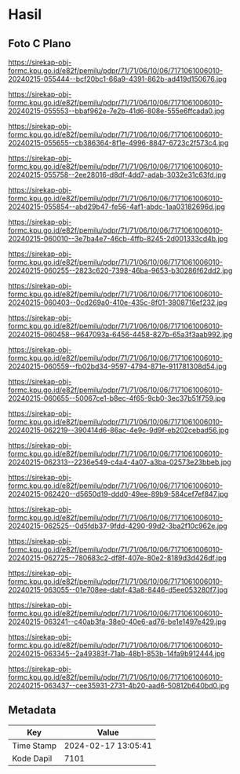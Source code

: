 # Hasil

## Foto C Plano

https://sirekap-obj-formc.kpu.go.id/e82f/pemilu/pdpr/71/71/06/10/06/7171061006010-20240215-055444--bcf20bc1-66a9-4391-862b-ad419d150676.jpg

https://sirekap-obj-formc.kpu.go.id/e82f/pemilu/pdpr/71/71/06/10/06/7171061006010-20240215-055553--bbaf962e-7e2b-41d6-808e-555e6ffcada0.jpg

https://sirekap-obj-formc.kpu.go.id/e82f/pemilu/pdpr/71/71/06/10/06/7171061006010-20240215-055655--cb386364-8f1e-4996-8847-6723c2f573c4.jpg

https://sirekap-obj-formc.kpu.go.id/e82f/pemilu/pdpr/71/71/06/10/06/7171061006010-20240215-055758--2ee28016-d8df-4dd7-adab-3032e31c63fd.jpg

https://sirekap-obj-formc.kpu.go.id/e82f/pemilu/pdpr/71/71/06/10/06/7171061006010-20240215-055854--abd29b47-fe56-4af1-abdc-1aa03182696d.jpg

https://sirekap-obj-formc.kpu.go.id/e82f/pemilu/pdpr/71/71/06/10/06/7171061006010-20240215-060010--3e7ba4e7-46cb-4ffb-8245-2d001333cd4b.jpg

https://sirekap-obj-formc.kpu.go.id/e82f/pemilu/pdpr/71/71/06/10/06/7171061006010-20240215-060255--2823c620-7398-46ba-9653-b30286f62dd2.jpg

https://sirekap-obj-formc.kpu.go.id/e82f/pemilu/pdpr/71/71/06/10/06/7171061006010-20240215-060403--0cd269a0-410e-435c-8f01-3808716ef232.jpg

https://sirekap-obj-formc.kpu.go.id/e82f/pemilu/pdpr/71/71/06/10/06/7171061006010-20240215-060458--9647093a-6456-4458-827b-65a3f3aab992.jpg

https://sirekap-obj-formc.kpu.go.id/e82f/pemilu/pdpr/71/71/06/10/06/7171061006010-20240215-060559--fb02bd34-9597-4794-871e-911781308d54.jpg

https://sirekap-obj-formc.kpu.go.id/e82f/pemilu/pdpr/71/71/06/10/06/7171061006010-20240215-060655--50067ce1-b8ec-4f65-9cb0-3ec37b51f759.jpg

https://sirekap-obj-formc.kpu.go.id/e82f/pemilu/pdpr/71/71/06/10/06/7171061006010-20240215-062219--390414d6-86ac-4e9c-9d9f-eb202cebad56.jpg

https://sirekap-obj-formc.kpu.go.id/e82f/pemilu/pdpr/71/71/06/10/06/7171061006010-20240215-062313--2236e549-c4a4-4a07-a3ba-02573e23bbeb.jpg

https://sirekap-obj-formc.kpu.go.id/e82f/pemilu/pdpr/71/71/06/10/06/7171061006010-20240215-062420--d5650d19-ddd0-49ee-89b9-584cef7ef847.jpg

https://sirekap-obj-formc.kpu.go.id/e82f/pemilu/pdpr/71/71/06/10/06/7171061006010-20240215-062525--0d5fdb37-9fdd-4290-99d2-3ba2f10c962e.jpg

https://sirekap-obj-formc.kpu.go.id/e82f/pemilu/pdpr/71/71/06/10/06/7171061006010-20240215-062725--780683c2-df8f-407e-80e2-8189d3d426df.jpg

https://sirekap-obj-formc.kpu.go.id/e82f/pemilu/pdpr/71/71/06/10/06/7171061006010-20240215-063055--01e708ee-dabf-43a8-8446-d5ee053280f7.jpg

https://sirekap-obj-formc.kpu.go.id/e82f/pemilu/pdpr/71/71/06/10/06/7171061006010-20240215-063241--c40ab3fa-38e0-40e6-ad76-be1e1497e429.jpg

https://sirekap-obj-formc.kpu.go.id/e82f/pemilu/pdpr/71/71/06/10/06/7171061006010-20240215-063345--2a49383f-71ab-48b1-853b-14fa9b912444.jpg

https://sirekap-obj-formc.kpu.go.id/e82f/pemilu/pdpr/71/71/06/10/06/7171061006010-20240215-063437--cee35931-2731-4b20-aad6-50812b640bd0.jpg


## Metadata

| Key        | Value               |
| ---------- | ------------------- |
| Time Stamp | 2024-02-17 13:05:41 |
| Kode Dapil | 7101                |



